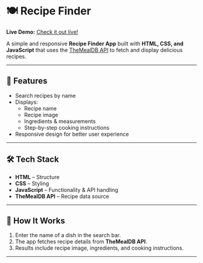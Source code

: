 # 🍽️ Recipe Finder


**Live Demo:** [Check it out live!](https://sagar-46.github.io/Recipe-Finder/)

A simple and responsive **Recipe Finder App** built with **HTML, CSS, and JavaScript** that uses the [TheMealDB API](https://www.themealdb.com/) to fetch and display delicious recipes.

---

## 📌 Features
- Search recipes by name  
- Displays:
  - Recipe name  
  - Recipe image  
  - Ingredients & measurements  
  - Step-by-step cooking instructions  
- Responsive design for better user experience  

---

## 🛠️ Tech Stack
- **HTML** – Structure  
- **CSS** – Styling  
- **JavaScript** – Functionality & API handling  
- **TheMealDB API** – Recipe data source  

---

## 🚀 How It Works
1. Enter the name of a dish in the search bar.  
2. The app fetches recipe details from **TheMealDB API**.  
3. Results include recipe image, ingredients, and cooking instructions.  

---
